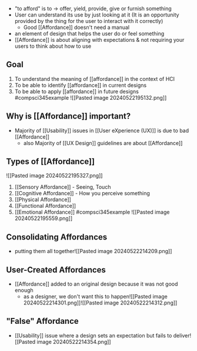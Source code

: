 - "to afford" is to $\rightarrow$ offer, yield, provide, give or furnish something
- User can understand its use by just looking at it (It is an opportunity provided by the thing for the user to interact with it correctly)
	- Good [[Affordance]] doesn't need a manual
- an element of design that helps the user do or feel something
- [[Affordance]] is about aligning with expectations & not requiring your users to think about how to use
## Goal
1. To understand the meaning of [[affordance]] in the context of HCI
2. To be able to identify [[affordance]] in current designs
3. To be able to apply [[affordance]] in future designs
#compsci345example 
![[Pasted image 20240522195132.png]]
## Why is [[Affordance]] important?
- Majority of [[Usability]] issues in [[User eXperience (UX)]] is due to bad [[Affordance]]
	- also Majority of [[UX Design]] guidelines are about [[Affordance]]
## Types of [[Affordance]]
![[Pasted image 20240522195327.png]]
1. [[Sensory Affordance]] - Seeing, Touch
2. [[Cognitive Affordance]] - How you perceive something
3. [[Physical Affordance]]
4. [[Functional Affordance]]
5. [[Emotional Affordance]]
#compsci345example ![[Pasted image 20240522195559.png]]
## Consolidating Affordances
- putting them all together![[Pasted image 20240522214209.png]]
## User-Created Affordances
- [[Affordance]] added to an original design because it was not good enough
	- as a designer, we don't want this to happen![[Pasted image 20240522214301.png]]![[Pasted image 20240522214312.png]]
## "False" Affordance
- [[Usability]] issue where a design sets an expectation but fails to deliver![[Pasted image 20240522214354.png]]